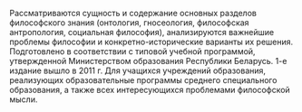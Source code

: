 <!--2025-09-20 12:19:21--><!--pdate:2016-->
Рассматриваются сущность и содержание основных разделов философского знания (онтология, гносеология, философская антропология, социальная философия), анализируются важнейшие проблемы философии и конкретно-исторические варианты их решения. Подготовлено в соответствии с типовой учебной программой, утвержденной Министерством образования Республики Беларусь. 1-е издание вышло в 2011 г. Для учащихся учреждений образования, реализующих образовательные программы среднего специального образования, а также всех интересующихся проблемами философской мысли.